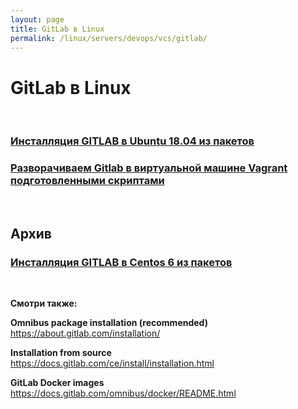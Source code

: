 ```yaml
---
layout: page
title: GitLab в Linux
permalink: /linux/servers/devops/vcs/gitlab/
---
```


# GitLab в Linux

<br/>

### [Инсталляция GITLAB в Ubuntu 18.04 из пакетов](/linux/servers/devops/vcs/gitlab/install/ubuntu/)

### [Разворачиваем Gitlab в виртуальной машине Vagrant подготовленными скриптами](/linux/servers/virtual/vagrant/vagrant-gitlab/)

<br/>

## Архив

### [Инсталляция GITLAB в Centos 6 из пакетов](/linux/servers/devops/vcs/gitlab/install/centos/6/)

<br/>

**Смотри также:**

**Omnibus package installation (recommended)**  
https://about.gitlab.com/installation/

**Installation from source**  
https://docs.gitlab.com/ce/install/installation.html

**GitLab Docker images**  
https://docs.gitlab.com/omnibus/docker/README.html
